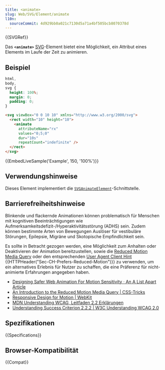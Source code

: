 ```yaml
---
title: <animate>
slug: Web/SVG/Element/animate
l10n:
  sourceCommit: 4d929bb0a021c7130d5a71a4bf505bcb8070378d
---
```


{{SVGRef}}

Das **`<animate>`** [SVG](/de/docs/Web/SVG)-Element bietet eine Möglichkeit, ein Attribut eines Elements im Laufe der Zeit zu animieren.

## Beispiel

```css hidden
html,
body,
svg {
  height: 100%;
  margin: 0;
  padding: 0;
}
```

```html
<svg viewBox="0 0 10 10" xmlns="http://www.w3.org/2000/svg">
  <rect width="10" height="10">
    <animate
      attributeName="rx"
      values="0;5;0"
      dur="10s"
      repeatCount="indefinite" />
  </rect>
</svg>
```

{{EmbedLiveSample('Example', 150, '100%')}}

## Verwendungshinweise

Dieses Element implementiert die [`SVGAnimateElement`](/de/docs/Web/API/SVGAnimateElement)-Schnittstelle.

## Barrierefreiheitshinweise

Blinkende und flackernde Animationen können problematisch für Menschen mit kognitiven Beeinträchtigungen wie Aufmerksamkeitsdefizit-/Hyperaktivitätsstörung (ADHS) sein. Zudem können bestimmte Arten von Bewegungen Auslöser für vestibuläre Störungen, Epilepsie, Migräne und Skotopische Empfindlichkeit sein.

Es sollte in Betracht gezogen werden, eine Möglichkeit zum Anhalten oder Deaktivieren der Animation bereitzustellen, sowie die [Reduced Motion Media Query](/de/docs/Web/CSS/@media/prefers-reduced-motion) oder den entsprechenden [User Agent Client Hint](/de/docs/Web/HTTP/Guides/Client_hints#user-agent_client_hints) {{HTTPHeader("Sec-CH-Prefers-Reduced-Motion")}} zu verwenden, um ein alternatives Erlebnis für Nutzer zu schaffen, die eine Präferenz für nicht-animierte Erfahrungen angegeben haben.

- [Designing Safer Web Animation For Motion Sensitivity · An A List Apart Article](https://alistapart.com/article/designing-safer-web-animation-for-motion-sensitivity/)
- [An Introduction to the Reduced Motion Media Query | CSS-Tricks](https://css-tricks.com/introduction-reduced-motion-media-query/)
- [Responsive Design for Motion | WebKit](https://webkit.org/blog/7551/responsive-design-for-motion/)
- [MDN Understanding WCAG, Leitfaden 2.2 Erklärungen](/de/docs/Web/Accessibility/Guides/Understanding_WCAG/Operable#guideline_2.2_%e2%80%94_genug_zeit_um_usern_genug_zeit_zum_lesen_und_verwenden_von_inhalten_zu_geben)
- [Understanding Success Criterion 2.2.2 | W3C Understanding WCAG 2.0](https://www.w3.org/TR/UNDERSTANDING-WCAG20/time-limits-pause.html)

## Spezifikationen

{{Specifications}}

## Browser-Kompatibilität

{{Compat}}
